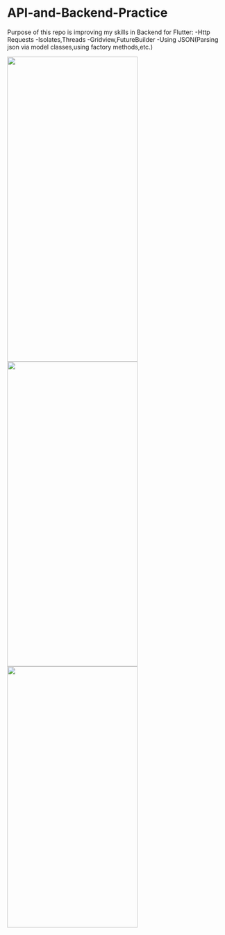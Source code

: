 # API-and-Backend-Practice
Purpose of this repo is improving my skills in Backend for Flutter:
-Http Requests
-Isolates,Threads
-Gridview,FutureBuilder
-Using JSON(Parsing json via model classes,using factory methods,etc.)

<img src="https://user-images.githubusercontent.com/74725559/214041888-29a15eac-f9b3-4224-bff5-b439eb89ba3a.png" width="300" height="700">
<img src="https://user-images.githubusercontent.com/74725559/214041902-2103c626-d615-4db1-b3ef-748b8184162f.png" width="300" height="700">

<img src="https://user-images.githubusercontent.com/74725559/214118884-d52de236-29e6-4313-b786-d724d7003a73.gif" width="300" height="600">





